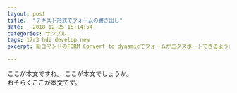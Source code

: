 ```yaml
---
layout: post
title:  "テキスト形式でフォームの書き出し"
date:   2018-12-25 15:14:54
categories: サンプル
tags: 17r3 hdi develop new
excerpt: 新コマンドのFORM Convert to dynamicでフォームがエクスポートできるようになりました。

---
```


ここが本文ですね。
ここが本文でしょうか。<br />
おそらくここが本文です。
